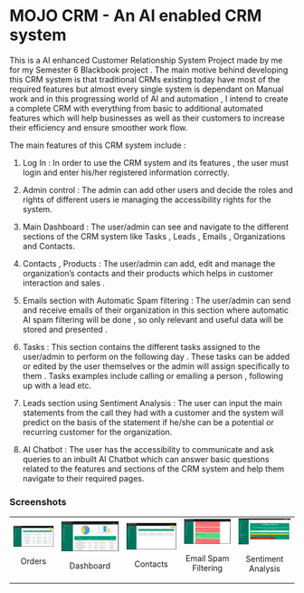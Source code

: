 # MOJO CRM - An AI enabled CRM system
This is a AI enhanced Customer Relationship System Project made by me for my Semester 6 Blackbook project . The main motive behind developing this CRM system is that traditional CRMs existing today have most of the required features but almost every single system is dependant on Manual  work and in this progressing world of AI and automation , I intend to create a complete CRM with everything from basic to additional automated features which will help businesses as well as their customers to increase their efficiency and ensure smoother work flow.

The main features of this CRM system include :

1. Log In :
In order to use the CRM system and its features , the user must login and enter his/her registered information correctly.

2. Admin control :
The admin can add other users and decide the roles and rights of different users ie managing the accessibility rights for the system.

3. Main Dashboard :
The user/admin can see and navigate to the different sections of the CRM system like Tasks , Leads , Emails , Organizations and Contacts.

4. Contacts , Products :
The user/admin can add, edit and manage the organization’s contacts and their products which helps in customer interaction and sales .

5. Emails section with Automatic Spam filtering :
The user/admin can send and receive emails of their organization in this section where automatic AI spam filtering will be done , so only relevant
and useful data will be stored and presented .

6. Tasks :
This section contains the different tasks assigned to the user/admin to perform on the following day . These tasks can be added or edited by the user themselves or the admin will assign specifically to them . Tasks examples include calling or emailing a person , following up with a lead etc.

7. Leads section using Sentiment Analysis :
The user can input the main statements from the call they had with a customer and the system will predict on the basis of the statement if he/she can be a potential or recurring customer for the organization.

8. AI Chatbot :
The user has the accessibility to communicate and ask queries to an inbuilt AI Chatbot which can answer basic questions related to the features and sections of the CRM system and help them navigate to their required pages.

### Screenshots

<table>
  <tr>
  <td align="center">
      <a href="https://github.com/akhilnair171/AI-based-CRM-System/blob/main/screenshots/Orders.png?raw=true">
        <img src="screenshots/Orders.png" alt="Orders">
      </a>
      <br />
      <p>Orders</p>
    </td>
    <td align="center">
      <a href="https://github.com/akhilnair171/AI-based-CRM-System/blob/main/screenshots/dashboard.png?raw=true">
        <img src="screenshots/dashboard.png" alt="Dashboard">
      </a>
      <br />
      <p>Dashboard</p>
    </td>
    <td align="center">
      <a href="https://github.com/akhilnair171/AI-based-CRM-System/blob/main/screenshots/contacts.png?raw=true">
        <img src="screenshots/contacts.png" alt="Contacts">
      </a>
      <br />
      <p>Contacts</p>
    </td>
    <td align="center">
      <a href="https://github.com/akhilnair171/AI-based-CRM-System/blob/main/screenshots/email.png?raw=true">
        <img src="screenshots/email.png" alt="Email Spam Filtering">
      </a>
      <br />
      <p>Email Spam Filtering</p>
    </td>
    <td align="center">
      <a href="https://github.com/akhilnair171/AI-based-CRM-System/blob/main/screenshots/Senanalysis.png?raw=true">
        <img src="screenshots/Senanalysis.png" alt="Sentiment Analysis">
      </a>
      <br />
      <p>Sentiment Analysis</p>
    </td>
    </tr>
</table>


